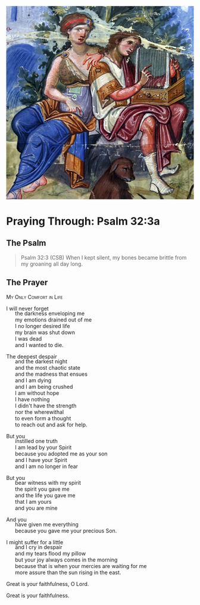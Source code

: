 <img class="intro-right" src="art-paris-psalter.jpg">

<style>
  li {list-style-type: none;}
  p + ul {
    margin-top: -18px;
}
</style>

# Praying Through: Psalm 32:3a

## The Psalm

>Psalm 32:3 (CSB)   When I kept silent, my bones became brittle from my groaning all day long.

## The Prayer

<div style="font-variant: small-caps;">
My Only Comfort in Life
</div>

I will never forget
* the darkness enveloping me
* my emotions drained out of me
* I no longer desired life
* my brain was shut down
* I was dead
* and I wanted to die.

The deepest despair
* and the darkest night
* and the most chaotic state
* and the madness that ensues
* and I am dying
* and I am being crushed
* I am without hope
* I have nothing
* I didn't have the strength
* nor the wherewithal
* to even form a thought
* to reach out and ask for help.

But you
* instilled one truth
* I am lead by your Spirit
* because you adopted me as your son
* and I have your Spirit
* and I am no longer in fear

But you
* bear witness with my spirit
* the spirit you gave me
* and the life you gave me
* that I am yours
* and you are mine

And you
* have given me everything
* because you gave me your precious Son.

I might suffer for a little
* and I cry in despair
* and my tears flood my pillow
* but your joy always comes in the morning
* because that is when your mercies are waiting for me
* more assure than the sun rising in the east.

Great is your faithfulness, O Lord.

Great is your faithfulness.
